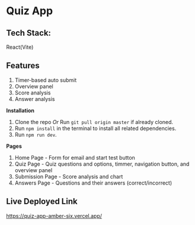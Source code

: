 # Quiz App

## Tech Stack:
React(Vite)

## Features
1. Timer-based auto submit
2. Overview panel
3. Score analysis
4. Answer analysis

**Installation**

1. Clone the repo _Or_ Run `git pull origin master` if already cloned.
2. Run `npm install` in the terminal to install all related dependencies.
4. Run `npm run dev`.

**Pages**

1. Home Page - Form for email and start test button
2. Quiz Page - Quiz questions and options, timmer, navigation button, and overview panel
3. Submission Page - Score analysis and chart
4. Answers Page - Questions and their answers (correct/incorrect)

## Live Deployed Link 

https://quiz-app-amber-six.vercel.app/
